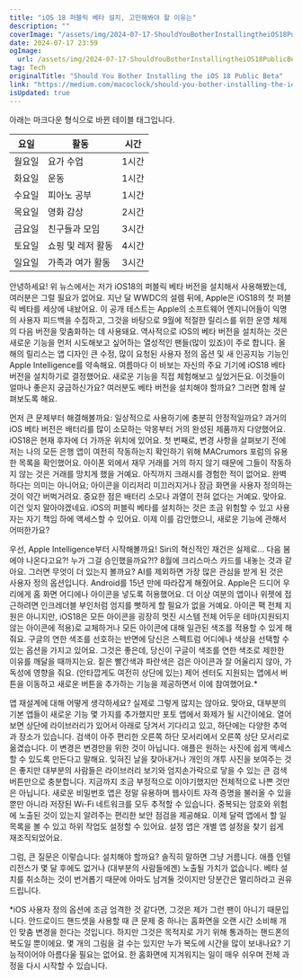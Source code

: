 ```yaml
---
title: "iOS 18 퍼블릭 베타 설치, 고민해봐야 할 이유는"
description: ""
coverImage: "/assets/img/2024-07-17-ShouldYouBotherInstallingtheiOS18PublicBeta_0.png"
date: 2024-07-17 23:59
ogImage:
  url: /assets/img/2024-07-17-ShouldYouBotherInstallingtheiOS18PublicBeta_0.png
tag: Tech
originalTitle: "Should You Bother Installing the iOS 18 Public Beta"
link: "https://medium.com/macoclock/should-you-bother-installing-the-ios-18-public-beta-0db59dc3f40d"
isUpdated: true
---
```


아래는 마크다운 형식으로 바뀐 테이블 태그입니다.

| 요일   | 활동              | 시간  |
| ------ | ----------------- | ----- |
| 월요일 | 요가 수업         | 1시간 |
| 화요일 | 운동              | 1시간 |
| 수요일 | 피아노 공부       | 1시간 |
| 목요일 | 영화 감상         | 2시간 |
| 금요일 | 친구들과 모임     | 3시간 |
| 토요일 | 쇼핑 및 레저 활동 | 4시간 |
| 일요일 | 가족과 여가 활동  | 3시간 |

안녕하세요! 위 뉴스에서는 저가 iOS18의 퍼블릭 베타 버전을 설치해서 사용해봤는데, 여러분은 그럴 필요가 없어요. 지난 달 WWDC의 설렘 뒤에, Apple은 iOS18의 첫 퍼블릭 베타를 세상에 내놨어요. 이 공개 테스트는 Apple의 소프트웨어 엔지니어들이 익명의 사용자 피드백을 수집하고, 그것을 바탕으로 9월에 적절한 릴리스를 위한 운영 체제의 다음 버전을 맞춤화하는 데 사용돼요. 역사적으로 iOS의 베타 버전을 설치하는 것은 새로운 기능을 먼저 시도해보고 싶어하는 열성적인 팬들(많이 있죠)이 주로 합니다. 올해의 릴리스는 앱 디자인 큰 수정, 많이 요청된 사용자 정의 옵션 및 새 인공지능 기능인 Apple Intelligence를 약속해요. 여름마다 이 바보는 자신의 주요 기기에 iOS18 베타 버전을 설치하기로 결정했어요. 새로운 기능을 직접 체험해보고 싶었거든요. 이것들이 얼마나 좋은지 궁금하신가요? 여러분도 베타 버전을 설치해야 할까요? 그러면 함께 살펴보도록 해요.

먼저 큰 문제부터 해결해볼까요: 일상적으로 사용하기에 충분히 안정적일까요? 과거의 iOS 베타 버전은 배터리를 많이 소모하는 악몽부터 거의 완성된 제품까지 다양했어요. iOS18은 현재 후자에 더 가까운 위치에 있어요. 첫 번째로, 변경 사항을 살펴보기 전에 저는 나의 모든 은행 앱이 여전히 작동하는지 확인하기 위해 MACrumors 포럼의 유용한 목록을 확인했어요. 아이폰 외에서 재무 거래를 거의 하지 않기 때문에 그들이 작동하지 않는 것은 거래를 망치게 했을 거예요. 아직까지 크래시를 경험한 적이 없어요. 완벽하다는 의미는 아니어요; 아이콘을 이리저리 미끄러지거나 잠금 화면을 사용자 정의하는 것이 약간 버벅거려요. 중요한 점은 배터리 소모나 과열이 전혀 없다는 거예요. 맞아요. 이건 잊지 말아야겠네요. iOS의 퍼블릭 베타를 설치하는 것은 조금 위험할 수 있고 사용자는 자기 책임 하에 액세스할 수 있어요. 이제 이를 감안했으니, 새로운 기능에 관해서 어떠한가요?

우선, Apple Intelligence부터 시작해볼까요! Siri의 혁신적인 재건은 실제로... 다음 봄에야 나온다고요?! 누가 그걸 승인했을까요?!? 8월에 크리스마스 카드를 내놓는 것과 같아요. 그러면 무엇이 더 있는지 볼까요? AI를 제외하면 가장 많은 관심을 받게 된 것은 사용자 정의 옵션입니다. Android를 15년 만에 따라잡게 해줬어요. Apple은 드디어 우리에게 홈 화면 어디에나 아이콘을 넣도록 허용했어요. 더 이상 여분의 앱이나 위젯에 접근하려면 인크레더블 부인처럼 엄지를 뻣하게 할 필요가 없을 거예요. 아이콘 팩 전체 지원은 아니지만, iOS18은 모든 아이콘을 굉장히 멋진 시스템 전체 어두운 테마(지원되지 않는 아이콘에 적용)로 교체하거나 모든 아이콘에 대해 일관된 색조를 적용할 수 있게 해줘요. 구글의 연한 색조를 선호하는 반면에 당신은 스펙트럼 어디에나 색상을 선택할 수 있는 옵션을 가지고 있어요. 그것은 좋은데, 당신이 구글이 색조를 연한 색조로 제한한 이유를 깨달을 때까지는요. 짙은 빨간색과 파란색은 검은 아이콘과 잘 어울리지 않아, 가독성에 영향을 줘요. (안타깝게도 여전히 상단에 있는) 제어 센터도 지원되는 앱에서 버튼을 이동하고 새로운 버튼을 추가하는 기능을 제공하면서 이에 참여했어요.\*

<!-- cozy-coder - 수평 -->

<ins class="adsbygoogle"
     style="display:block"
     data-ad-client="ca-pub-4877378276818686"
     data-ad-slot="1107185301"
     data-ad-format="auto"
     data-full-width-responsive="true"></ins>

<script>
     (adsbygoogle = window.adsbygoogle || []).push({});
</script>

앱 재설계에 대해 어떻게 생각하세요? 실제로 그렇게 많지는 않아요. 맞아요, 대부분의 기본 앱들이 새로운 기능 몇 가지를 추가했지만 포토 앱에서 화제가 될 시간이에요. 열어보면 상단에 라이브러리가 있어서 아래로 당겨서 기다리고 있고, 하단에는 다양한 추억과 장소가 있습니다. 검색이 아주 편리한 오른쪽 하단 모서리에서 오른쪽 상단 모서리로 옮겼습니다. 이 변경은 변경만을 위한 것이 아닙니다. 애플은 원하는 사진에 쉽게 액세스할 수 있도록 만든다고 말해요. 잊혀진 날을 찾아내거나 개인의 개투 사진을 보여주는 것은 좋지만 대부분의 사람들은 라이브러리 보기와 엄지손가락으로 닿을 수 있는 큰 검색 버튼만으로 충분합니다. 지금까지 조금 부정적으로 이야기했지만 전체적으로 나쁜 것만은 아닙니다. 새로운 비밀번호 앱은 정말 유용하며 웹사이트 자격 증명을 불러올 수 있을 뿐만 아니라 저장된 Wi-Fi 네트워크를 모두 추적할 수 있습니다. 중복되는 암호와 위험에 노출된 것이 있는지 알려주는 편리한 보안 점검을 제공해요. 이제 달력 앱에서 할 일 목록을 볼 수 있고 하위 작업도 설정할 수 있어요. 설정 앱은 개별 앱 설정을 찾기 쉽게 재조직되었어요.

그럼, 큰 질문은 이렇습니다: 설치해야 할까요? 솔직히 말하면 그냥 거름니다. 애플 인텔리전스가 몇 달 후에도 없거나 (대부분의 사람들에겐) 노출될 가치가 없습니다. 베타 설치를 취소하는 것이 번거롭기 때문에 아마도 남겨둘 것이지만 당분간은 멀리하라고 권유드립니다.

\*iOS 사용자 정의 옵션에 조금 엄격한 것 같다면, 그것은 제가 그런 팬이 아니기 때문입니다. 안드로이드 핸드셋을 사용할 때 큰 문제 중 하나는 홈화면을 오랜 시간 소비해 개인 맞춤 변경을 한다는 것입니다. 하지만 그것은 목적지로 가기 위해 통과하는 핸드폰의 복도일 뿐이에요. 몇 개의 그림을 걸 수는 있지만 누가 복도에 시간을 많이 보내나요? 기능적이어야 아름다울 필요는 없어요. 한 홈화면에 지겨워지는 일이 매우 쉬우며 전체 과정을 다시 시작할 수 있습니다.
